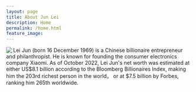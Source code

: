 ```yaml
---
layout: page
title: About Jun Lei
description: Home
permalink: /home.html
feature_image:
---
```

<html>
  <div class="row">
    <div class="col-6">
       <img align="left" src="https://i05.appmifile.com/436_operator_cn/03/11/2022/2547ff7c2ff2854f7ffc98bfe2630f63!280x344.png"/>
    <div class="col-6">
      Lei Jun (born 16 December 1969) is a Chinese billionaire entrepreneur and philanthropist. He is known for founding the consumer electronics company Xiaomi. As of October 2022, Lei Jun's net worth was estimated at either US$8.1 billion according to the Bloomberg Billionaires Index, making him the 203rd richest person in the world， or at $7.5 billion by Forbes, ranking him 265th worldwide.
    </div>
  </div>
</html>
